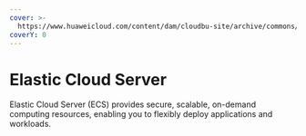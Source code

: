 ```yaml
---
cover: >-
  https://www.huaweicloud.com/content/dam/cloudbu-site/archive/commons/bannerimg/product_ecs_banner.jpg
coverY: 0
---
```


# Elastic Cloud Server

Elastic Cloud Server (ECS) provides secure, scalable, on-demand computing resources, enabling you to flexibly deploy applications and workloads.
